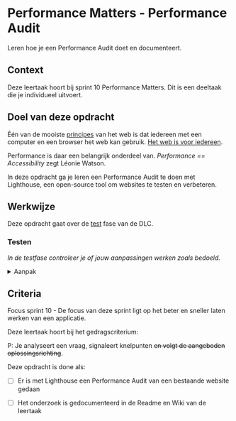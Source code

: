 
# Performance Matters - Performance Audit

Leren hoe je een Performance Audit doet en documenteert.

## Context

Deze leertaak hoort bij sprint 10 Performance Matters. Dit is een deeltaak die je individueel uitvoert.


## Doel van deze opdracht

Één van de mooiste [principes](https://www.w3.org/DesignIssues/Principles.html) van het web is dat iedereen met een computer en een browser het web kan gebruik. [Het web is voor iedereen](https://www.youtube.com/watch?v=UMNFehJIi0E). 

Performance is daar een belangrijk onderdeel van. _Performance == Accessibility_ zegt Léonie Watson. 

In deze opdracht ga je leren een Performance Audit te doen met Lighthouse, een open-source tool om websites te testen en verbeteren. 

## Werkwijze

Deze opdracht gaat over de [test](#testen) fase van de DLC.

### Testen
*In de testfase controleer je of jouw aanpassingen werken zoals bedoeld.*

<details>
<summary>Aanpak</summary>


1. Open Dev Tools in Google Chrome en run een Lighthouse Performance Audit
2. Analyseer de 6 metrics
    - First Contentful Paint (FCP)
    - Largest Contentful Paint (LCP)
    - First Input Delay (FID)
    - Time to Interactive (TTI)
    - Total Blocking Time (TBT)
    - Cumulative Layout Shift (CLS)
3. Bekijk weke _Opportunities_ en _Diagnostics_ zijn gevonden 
4. Schrijf per Metrics wat je hebt gevonden en hoe dit kan worden verbeterd als de score ond er de 90 is

#### Materiaal analysefase

- [Metrics - Measuring performance and user experience](https://web.dev/metrics/)
- [Web Performance](https://developer.mozilla.org/en-US/docs/Web/Performance)
- [Lighthouse](https://developers.google.com/web/tools/lighthouse/)

</details>



## Criteria

Focus sprint 10 - De focus van deze sprint ligt op het beter en sneller laten werken van een applicatie.


Deze leertaak hoort bij het gedragscriterium:

P: Je analyseert een vraag, signaleert knelpunten ~~en volgt de aangeboden oplossingsrichting~~.

Deze opdracht is done als:

- [ ] Er is met Lighthouse een Performance Audit van een bestaande website gedaan
- [ ] Het onderzoek is gedocumenteerd in de Readme en Wiki van de leertaak

